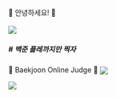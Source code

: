 👋 안녕하세요! 👋
<br><br><a href="https://hits.seeyoufarm.com"><img src="https://hits.seeyoufarm.com/api/count/incr/badge.svg?url=https%3A%2F%2Fgithub.com%2FHamBeomJoon%2Fhit-counter&count_bg=%2300FE07&title_bg=%23555555&icon=&icon_color=%23E7E7E7&title=hits&edge_flat=false"/></a>

<!--
**HamBeomJoon/HamBeomJoon** is a ✨ _special_ ✨ repository because its `README.md` (this file) appears on your GitHub profile.

Here are some ideas to get you started:

- 🔭 I’m currently working on ...
- 🌱 I’m currently learning ...
- 👯 I’m looking to collaborate on ...
- 🤔 I’m looking for help with ...
- 💬 Ask me about ...
- 📫 How to reach me: ...
- 😄 Pronouns: ...
- Fun fact: ...
-->

 <h5># 백준 플레까지만 찍자 </h5>
📖 Baekjoon Online Judge 📖
<img align="center" src="http://mazassumnida.wtf/api/v2/generate_badge?boj=qjawnssla1"/>

<img src="http://img.shields.io/badge/-My%20Blog-black?style=flat-square&logo=github&link=https://hbj0209.tistory.com/"/></a>
